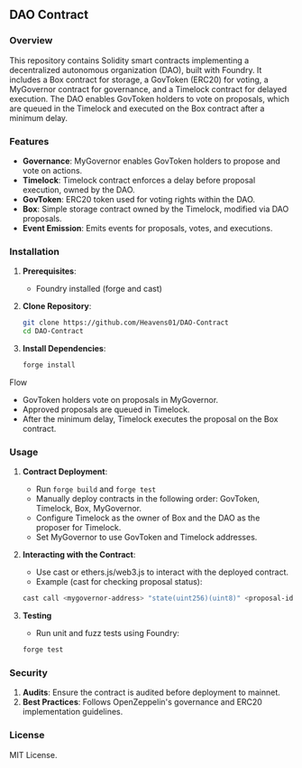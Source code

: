 ## DAO Contract

### Overview
This repository contains Solidity smart contracts implementing a decentralized autonomous organization (DAO), built with Foundry. It includes a Box contract for storage, a GovToken (ERC20) for voting, a MyGovernor contract for governance, and a Timelock contract for delayed execution. The DAO enables GovToken holders to vote on proposals, which are queued in the Timelock and executed on the Box contract after a minimum delay.

### Features
* **Governance**: MyGovernor enables GovToken holders to propose and vote on actions.
* **Timelock**: Timelock contract enforces a delay before proposal execution, owned by the DAO.
* **GovToken**: ERC20 token used for voting rights within the DAO.
* **Box**: Simple storage contract owned by the Timelock, modified via DAO proposals.
* **Event Emission**: Emits events for proposals, votes, and executions.

### Installation
1. **Prerequisites**:
   * Foundry installed (forge and cast)

2. **Clone Repository**:
    ```bash
    git clone https://github.com/Heavens01/DAO-Contract
    cd DAO-Contract
    ```

3. **Install Dependencies**:
    ```bash
    forge install
    ```


Flow
* GovToken holders vote on proposals in MyGovernor.
* Approved proposals are queued in Timelock.
* After the minimum delay, Timelock executes the proposal on the Box contract.

### Usage

1. **Contract Deployment**:
    * Run `forge build` and `forge test`
    * Manually deploy contracts in the following order: GovToken, Timelock, Box, MyGovernor.
    * Configure Timelock as the owner of Box and the DAO as the proposer for Timelock.
    * Set MyGovernor to use GovToken and Timelock addresses.

2. **Interacting with the Contract**:
    * Use cast or ethers.js/web3.js to interact with the deployed contract.
    * Example (cast for checking proposal status):
    ```bash
    cast call <mygovernor-address> "state(uint256)(uint8)" <proposal-id>
    ```

3. **Testing**
    * Run unit and fuzz tests using Foundry:
    ```bash
    forge test
    ```


### Security

1. **Audits**: Ensure the contract is audited before deployment to mainnet.
2. **Best Practices**: Follows OpenZeppelin's governance and ERC20 implementation guidelines.

### License

MIT License.